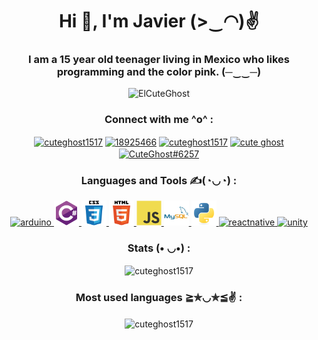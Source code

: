 <h1 align="center">Hi 👋, I'm Javier (>‿◠)✌</h1>
<h3 align="center">I am a 15 year old teenager living in Mexico who likes programming and the color pink. (─‿‿─)</h3>

<p align="Center"> <img src="https://komarev.com/ghpvc/?username=elcuteghost&label=Profile%20views&color=0e75b6&style=flat" alt="ElCuteGhost" /> </p>

<h3 align="center">Connect with me ^o^ :</h3>
<p align="center">
<a href="https://twitter.com/elcuteghost" target="blank"><img align="center" src="https://raw.githubusercontent.com/rahuldkjain/github-profile-readme-generator/master/src/images/icons/Social/twitter.svg" alt="cuteghost1517" height="30" width="40" /></a>
<a href="https://stackoverflow.com/users/20141096" target="blank"><img align="center" src="https://raw.githubusercontent.com/rahuldkjain/github-profile-readme-generator/master/src/images/icons/Social/stack-overflow.svg" alt="18925466" height="30" width="40" /></a>
<a href="https://instagram.com/elcuteghost" target="blank"><img align="center" src="https://raw.githubusercontent.com/rahuldkjain/github-profile-readme-generator/master/src/images/icons/Social/instagram.svg" alt="cuteghost1517" height="30" width="40" /></a>
<a href="https://www.youtube.com/channel/UCdgwKGtwtotWHcxIkRG2ltw" target="blank"><img align="center" src="https://raw.githubusercontent.com/rahuldkjain/github-profile-readme-generator/master/src/images/icons/Social/youtube.svg" alt="cute ghost" height="30" width="40" /></a>
<a href="https://discord.gg/CuteGhost#6257" target="blank"><img align="center" src="https://raw.githubusercontent.com/rahuldkjain/github-profile-readme-generator/master/src/images/icons/Social/discord.svg" alt="CuteGhost#6257" height="30" width="40" /></a>
</p>

<h3 align="center">Languages and Tools ✍(◔◡◔) :</h3>
<p align="center"> <a href="https://www.arduino.cc/" target="_blank" rel="noreferrer"> <img src="https://cdn.worldvectorlogo.com/logos/arduino-1.svg" alt="arduino" width="40" height="40"/> </a> <a href="https://www.w3schools.com/cs/" target="_blank" rel="noreferrer"> <img src="https://raw.githubusercontent.com/devicons/devicon/master/icons/csharp/csharp-original.svg" alt="csharp" width="40" height="40"/> </a> <a href="https://www.w3schools.com/css/" target="_blank" rel="noreferrer"> <img src="https://raw.githubusercontent.com/devicons/devicon/master/icons/css3/css3-original-wordmark.svg" alt="css3" width="40" height="40"/> </a> <a href="https://www.w3.org/html/" target="_blank" rel="noreferrer"> <img src="https://raw.githubusercontent.com/devicons/devicon/master/icons/html5/html5-original-wordmark.svg" alt="html5" width="40" height="40"/> </a> <a href="https://developer.mozilla.org/en-US/docs/Web/JavaScript" target="_blank" rel="noreferrer"> <img src="https://raw.githubusercontent.com/devicons/devicon/master/icons/javascript/javascript-original.svg" alt="javascript" width="40" height="40"/> </a> <a href="https://www.mysql.com/" target="_blank" rel="noreferrer"> <img src="https://raw.githubusercontent.com/devicons/devicon/master/icons/mysql/mysql-original-wordmark.svg" alt="mysql" width="40" height="40"/> </a> <a href="https://www.python.org" target="_blank" rel="noreferrer"> <img src="https://raw.githubusercontent.com/devicons/devicon/master/icons/python/python-original.svg" alt="python" width="40" height="40"/> </a> <a href="https://reactnative.dev/" target="_blank" rel="noreferrer"> <img src="https://reactnative.dev/img/header_logo.svg" alt="reactnative" width="40" height="40"/> </a> <a href="https://unity.com/" target="_blank" rel="noreferrer"> <img src="https://www.vectorlogo.zone/logos/unity3d/unity3d-icon.svg" alt="unity" width="40" height="40"/> </a> </p>

<h3 align="center">Stats (• ◡•) :</h3>
<p align="center">
<img align="center" src="https://github-readme-stats.vercel.app/api?username=ElCuteGhost&theme=omni" alt="cuteghost1517" /> </p>
<h3 align="center">Most used languages ≧✯◡✯≦✌ :</h3>
<p align="center">
<img align="center" src="https://github-readme-stats.vercel.app/api/top-langs?username=elcuteghost&show_icons=true&locale=en&layout=compact" alt="cuteghost1517"/>
</p>

